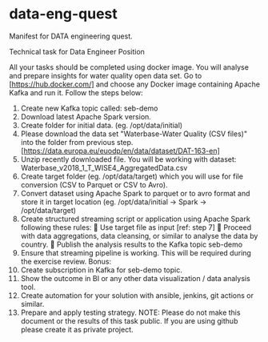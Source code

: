 # data-eng-quest
Manifest for DATA engineering quest.


Technical task for Data Engineer Position

All your tasks should be completed using docker image. You will analyse and prepare insights
for water quality open data set.
Go to [https://hub.docker.com/] and choose any Docker image containing Apache Kafka and run
it.
Follow the steps below:
1. Create new Kafka topic called: seb-demo
2. Download latest Apache Spark version.
3. Create folder for initial data. (eg. /opt/data/initial)
4. Please download the data set &quot;Waterbase-Water Quality (CSV files)&quot; into the folder from
previous step. [https://data.europa.eu/euodp/en/data/dataset/DAT-163-en]
5. Unzip recently downloaded file. You will be working with dataset:
Waterbase_v2018_1_T_WISE4_AggregatedData.csv
6. Create target folder (eg. /opt/data/target) which you will use for file conversion (CSV to
Parquet or CSV to Avro).
7. Convert dataset using Apache Spark to parquet or to avro format and store it in target
location (eg. /opt/data/initial -&gt; Spark -&gt; /opt/data/target)
8. Create structured streaming script or application using Apache Spark following these rules:
 Use target file as input [ref: step 7]
 Proceed with data aggregations, data cleansing, or similar to analyse the data by
country.
 Publish the analysis results to the Kafka topic seb-demo
9. Ensure that streaming pipeline is working. This will be required during the exercise review.
Bonus:
10. Create subscription in Kafka for seb-demo topic.
11. Show the outcome in BI or any other data visualization / data analysis tool.
12. Create automation for your solution with ansible, jenkins, git actions or similar.
13. Prepare and apply testing strategy.
NOTE: Please do not make this document or the results of this task public. If you are using
github please create it as private project.